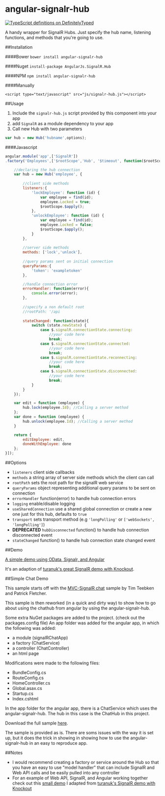 angular-signalr-hub
=======================
[![TypeScript definitions on DefinitelyTyped](http://definitelytyped.org/badges/standard.svg)](http://definitelytyped.org)

A handy wrapper for SignalR Hubs. Just specify the hub name, listening functions, and methods that you're going to use.

##Installation

####Bower
`bower install angular-signalr-hub`

####Nuget
`install-package AngularJs.SignalR.Hub`

####NPM
`npm install angular-signalr-hub`

####Manually

`<script type="text/javascript" src="js/signalr-hub.js"></script>`

##Usage

1. Include the `signalr-hub.js` script provided by this component into your app
2. add `SignalR` as a module dependency to your app
3. Call new Hub with two parameters

```javascript
var hub = new Hub('hubname',options);
```

####Javascript

```javascript
angular.module('app',['SignalR'])
.factory('Employees',['$rootScope','Hub', '$timeout', function($rootScope, Hub, $timeout){

	//declaring the hub connection
	var hub = new Hub('employee', {
	
		//client side methods
		listeners:{
			'lockEmployee': function (id) {
				var employee = find(id);
				employee.Locked = true;
				$rootScope.$apply();
			},
			'unlockEmployee': function (id) {
				var employee = find(id);
				employee.Locked = false;
				$rootScope.$apply();
			}
		},
		
		//server side methods
		methods: ['lock','unlock'],
		
		//query params sent on initial connection
		queryParams:{
			'token': 'exampletoken'
		},

		//handle connection error
		errorHandler: function(error){
			console.error(error);
		},
		
		//specify a non default root
		//rootPath: '/api
		
        stateChanged: function(state){
            switch (state.newState) {
                case $.signalR.connectionState.connecting:
                    //your code here
                    break;
                case $.signalR.connectionState.connected:
                    //your code here
                    break;
                case $.signalR.connectionState.reconnecting:
                    //your code here
                    break;
                case $.signalR.connectionState.disconnected:
                    //your code here
                    break;
            }
        }
	});

	var edit = function (employee) {
		hub.lock(employee.Id); //Calling a server method
	};
	var done = function (employee) {
		hub.unlock(employee.Id); //Calling a server method
	}

	return {
		editEmployee: edit,
		doneWithEmployee: done
	};
}]);
```
##Options

* `listeners` client side callbacks
* `methods`  a string array of server side methods which the client can call
* `rootPath` sets the root path for the signalR web service
* `queryParams` object representing additional query params to be sent on connection
* `errorHandler` function(error) to handle hub connection errors
* `logging` enable/disable logging
* `useSharedConnection` use a shared global connection or create a new one just for this hub, defaults to `true`
* `transport` sets transport method (e.g ```'longPolling'``` or ```['webSockets', 'longPolling']```)
* **DEPRECATED** `hubDisconnected` function() to handle hub connection disconnected event
* `stateChanged` function() to handle hub connection state changed event

##Demo

[A simple demo using OData, Signalr, and Angular](https://github.com/JustMaier/signalrgrid)

It's an adaption of [turanuk's great SignalR demo with Knockout](https://github.com/turanuk/signalrgrid).

##Simple Chat Demo

This sample starts off with the [MVC-SignalR chat](http://www.asp.net/signalr/overview/getting-started/tutorial-getting-started-with-signalr-and-mvc) sample by Tim Teebken and Patrick Fletcher.

This sample is then reworked (in a quick and dirty way) to show how to go about using the chathub from angular by using the angular-signalr-hub.

Some extra NuGet packages are added to the project. (check out the packages.config file)
An app folder was added for the angular app, in which the following was added:
* a module (signalRChatApp)
* a factory (ChatService) 
* a controller (ChatController)
* an html page 

Modifications were made to the following files:
* BundleConfig.cs
* RouteConfig.cs
* HomeController.cs
* Global.asax.cs
* Startup.cs
* Index.cshtml

In the app folder for the angular app, there is a ChatService which uses the angular-signalr-hub.
The hub in this case is the ChatHub in this project.

Download the full sample [here](http://1drv.ms/1K3EXpQ).

The sample is provided as is. 
There are soms issues with the way it is set up, but it does the trick in showing in showing how to use the angular-signalr-hub in an easy to reproduce app.

##Notes

* I would recommend creating a factory or service around the Hub so that you have an easy to use "model handler" that can include SignalR and Web API calls and be easily pulled into any controller
* For an example of Web API, SignalR, and Angular working together check out this [small demo](https://github.com/JustMaier/signalrgrid) I adapted from [turanuk's SignalR demo with Knockout](https://github.com/turanuk/signalrgrid)
